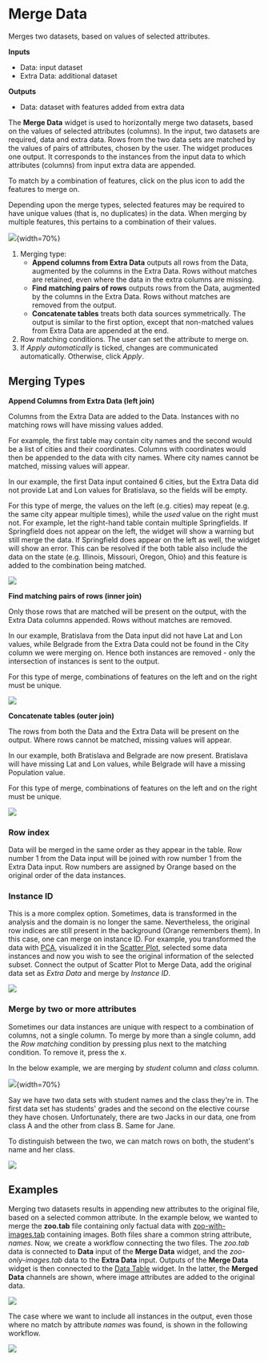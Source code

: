 Merge Data
==========

Merges two datasets, based on values of selected attributes.

**Inputs**

- Data: input dataset
- Extra Data: additional dataset

**Outputs**

- Data: dataset with features added from extra data

The **Merge Data** widget is used to horizontally merge two datasets, based on the values of selected attributes (columns). In the input, two datasets are required, data and extra data. Rows from the two data sets are matched by the values of pairs of attributes, chosen by the user. The widget produces one output. It corresponds to the instances from the input data to which attributes (columns) from input extra data are appended.

To match by a combination of features, click on the plus icon to add the features to merge on.

Depending upon the merge types, selected features may be required to have unique values (that is, no duplicates) in the data. When merging by multiple features, this pertains to a combination of their values.

![](images/MergeData-stamped.png){width=70%}

1. Merging type:
   - **Append columns from Extra Data** outputs all rows from the Data, augmented by the columns in the Extra Data. Rows without matches are retained, even where the data in the extra columns are missing.
   - **Find matching pairs of rows** outputs rows from the Data, augmented by the columns in the Extra Data. Rows without matches are removed from the output.
   - **Concatenate tables** treats both data sources symmetrically. The output is similar to the first option, except that non-matched values from Extra Data are appended at the end.
2. Row matching conditions. The user can set the attribute to merge on.
3. If *Apply automatically* is ticked, changes are communicated automatically. Otherwise, click *Apply*.

Merging Types
-------------

**Append Columns from Extra Data (left join)**

Columns from the Extra Data are added to the Data. Instances with no matching rows will have missing values added.

For example, the first table may contain city names and the second would be a list of cities and their coordinates. Columns with coordinates would then be appended to the data with city names. Where city names cannot be matched, missing values will appear.

In our example, the first Data input contained 6 cities, but the Extra Data did not provide Lat and Lon values for Bratislava, so the fields will be empty.

For this type of merge, the values on the left (e.g. cities) may repeat (e.g. the same city appear multiple times), while the *used* value on the right must not. For example, let the right-hand table contain multiple Springfields. If Springfield does not appear on the left, the widget will show a warning but still merge the data. If Springfield does appear on the left as well, the widget will show an error. This can be resolved if the both table also include the data on the state (e.g. Illinois, Missouri, Oregon, Ohio) and this feature is added to the combination being matched.

![](images/MergeData_Append.png)

**Find matching pairs of rows (inner join)**

Only those rows that are matched will be present on the output, with the Extra Data columns appended. Rows without matches are removed.

In our example, Bratislava from the Data input did not have Lat and Lon values, while Belgrade from the Extra Data could not be found in the City column we were merging on. Hence both instances are removed - only the intersection of instances is sent to the output.

For this type of merge, combinations of features on the left and on the right must be unique.

![](images/MergeData_Intersection.png)

**Concatenate tables (outer join)**

The rows from both the Data and the Extra Data will be present on the output. Where rows cannot be matched, missing values will appear.

In our example, both Bratislava and Belgrade are now present. Bratislava will have missing Lat and Lon values, while Belgrade will have a missing Population value.

For this type of merge, combinations of features on the left and on the right must be unique.

![](images/MergeData_Concatenate.png)

### Row index

Data will be merged in the same order as they appear in the table. Row number 1 from the Data input will be joined with row number 1 from the Extra Data input. Row numbers are assigned by Orange based on the original order of the data instances.

### Instance ID

This is a more complex option. Sometimes, data is transformed in the analysis and the domain is no longer the same. Nevertheless, the original row indices are still present in the background (Orange remembers them). In this case, one can merge on instance ID. For example, you transformed the data with [PCA](../unsupervised/PCA.md), visualized it in the [Scatter Plot](../visualize/scatterplot.md), selected some data instances and now you wish to see the original information of the selected subset. Connect the output of Scatter Plot to Merge Data, add the original data set as *Extra Data* and merge by *Instance ID*.

![](images/MergeData-InstanceID.png)

### Merge by two or more attributes

Sometimes our data instances are unique with respect to a combination of columns, not a single column. To merge by more than a single column, add the *Row matching* condition by pressing plus next to the matching condition. To remove it, press the x.

In the below example, we are merging by *student* column and *class* column.

![](images/MergeData-multiple.png){width=70%}

Say we have two data sets with student names and the class they're in. The first data set has students' grades and the second on the elective course they have chosen. Unfortunately, there are two Jacks in our data, one from class A and the other from class B. Same for Jane.

To distinguish between the two, we can match rows on both, the student's name and her class.

![](images/MergeData-multiple2.png)

Examples
--------

Merging two datasets results in appending new attributes to the original file, based on a selected common attribute. In the example below, we wanted to merge the **zoo.tab** file containing only factual data with [zoo-with-images.tab](http://file.biolab.si/datasets/zoo-with-images.tab) containing images. Both files share a common string attribute, *names*. Now, we create a workflow connecting the two files. The *zoo.tab* data is connected to **Data** input of the **Merge Data** widget, and the *zoo-only-images.tab* data to the **Extra Data** input. Outputs of the **Merge Data** widget is then connected to the [Data Table](../data/datatable.md) widget. In the latter, the **Merged Data** channels are shown, where image attributes are added to the original data.

![](images/MergeData-Example1.png)

The case where we want to include all instances in the output, even those where no match by attribute *names* was found, is shown in the following workflow.

![](images/MergeData-Example2.png)
